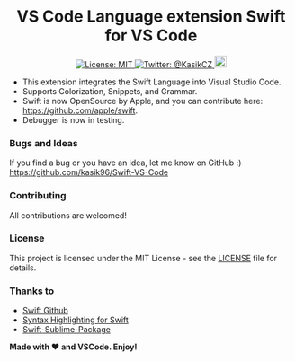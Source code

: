<h1 align="center">VS Code Language extension Swift for VS Code</h1>
<p align="center">
   <a href="https://opensource.org/licenses/MIT">
        <img src="https://camo.githubusercontent.com/78f47a09877ba9d28da1887a93e5c3bc2efb309c1e910eb21135becd2998238a/68747470733a2f2f696d672e736869656c64732e696f2f62616467652f4c6963656e73652d4d49542d79656c6c6f772e737667" alt="License: MIT" />
    </a>
   <a href="https://camo.githubusercontent.com/e948575bb276fa2ffac99e1491d13e1ad8e28d7cc5e17153d3ea5bfa8b9784a6/68747470733a2f2f696d672e736869656c64732e696f2f62616467652f706c6174666f726d2d6d61634f532d6c69676874677265792e737667">
    </a>
    <a href="https://twitter.com/KasikCZ">
        <img src="https://img.shields.io/badge/twitter-@KasikCZ-blue.svg" alt="Twitter: @KasikCZ" />
    </a>
  <a href="https://www.buymeacoffee.com/kasik96" target="_blank"><img height="21" src="https://www.buymeacoffee.com/assets/img/custom_images/orange_img.png" alt="Buy Me A Coffee"></a>
</p>


* This extension integrates the Swift Language into Visual Studio Code.
* Supports Colorization, Snippets, and Grammar.
* Swift is now OpenSource by Apple, and you can contribute here: https://github.com/apple/swift.
* Debugger is now in testing.

### Bugs and Ideas
If you find a bug or you have an idea, let me know on GitHub :)
https://github.com/kasik96/Swift-VS-Code

### Contributing
All contributions are welcomed!

### License
This project is licensed under the MIT License - see the [LICENSE](LICENSE) file for details.

### Thanks to
* [Swift Github](https://github.com/apple/swift)
* [Syntax Highlighting for Swift](https://github.com/textmate/swift.tmbundle)
* [Swift-Sublime-Package](https://github.com/quiqueg/Swift-Sublime-Package)

**Made with ♥ and VSCode. Enjoy!**
